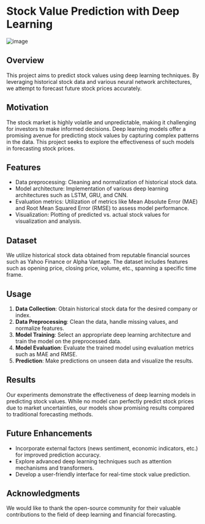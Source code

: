 # Stock Value Prediction with Deep Learning

![image](https://github.com/hariwhois23/NM_GenerativeAI_FinalProject/assets/117026847/f5d3bb2c-2ba7-4170-87c3-2d9eba2a15b8)

## Overview
This project aims to predict stock values using deep learning techniques. By leveraging historical stock data and various neural network architectures, we attempt to forecast future stock prices accurately.

## Motivation
The stock market is highly volatile and unpredictable, making it challenging for investors to make informed decisions. Deep learning models offer a promising avenue for predicting stock values by capturing complex patterns in the data. This project seeks to explore the effectiveness of such models in forecasting stock prices.

## Features
- Data preprocessing: Cleaning and normalization of historical stock data.
- Model architecture: Implementation of various deep learning architectures such as LSTM, GRU, and CNN.
- Evaluation metrics: Utilization of metrics like Mean Absolute Error (MAE) and Root Mean Squared Error (RMSE) to assess model performance.
- Visualization: Plotting of predicted vs. actual stock values for visualization and analysis.

## Dataset
We utilize historical stock data obtained from reputable financial sources such as Yahoo Finance or Alpha Vantage. The dataset includes features such as opening price, closing price, volume, etc., spanning a specific time frame.

## Usage
1. **Data Collection**: Obtain historical stock data for the desired company or index.
2. **Data Preprocessing**: Clean the data, handle missing values, and normalize features.
3. **Model Training**: Select an appropriate deep learning architecture and train the model on the preprocessed data.
4. **Model Evaluation**: Evaluate the trained model using evaluation metrics such as MAE and RMSE.
5. **Prediction**: Make predictions on unseen data and visualize the results.

## Results
Our experiments demonstrate the effectiveness of deep learning models in predicting stock values. While no model can perfectly predict stock prices due to market uncertainties, our models show promising results compared to traditional forecasting methods.

## Future Enhancements
- Incorporate external factors (news sentiment, economic indicators, etc.) for improved prediction accuracy.
- Explore advanced deep learning techniques such as attention mechanisms and transformers.
- Develop a user-friendly interface for real-time stock value prediction.



## Acknowledgments
We would like to thank the open-source community for their valuable contributions to the field of deep learning and financial forecasting.

